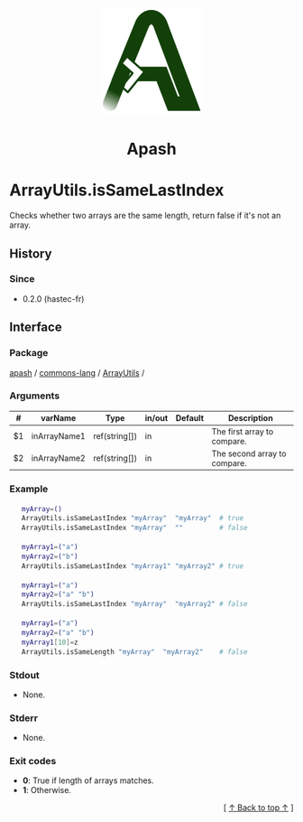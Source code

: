
<div align='center' id='apash-top'>
  <a href='https://github.com/hastec-fr/apash'>
    <img alt='apash-logo' src='../../../../../../assets/apash-logo.svg'/>
  </a>

  # Apash
</div>


# ArrayUtils.isSameLastIndex
Checks whether two arrays are the same length, return false if it's not an array.

## History
### Since
  * 0.2.0 (hastec-fr)

## Interface
### Package
<!-- apash.packageBegin -->
[apash](../../../apash.md) / [commons-lang](../../commons-lang.md) / [ArrayUtils](../ArrayUtils.md) / 
<!-- apash.packageEnd -->

### Arguments
 | #      | varName        | Type          | in/out   | Default    | Description                          |
 |--------|----------------|---------------|----------|------------|--------------------------------------|
 | $1     | inArrayName1   | ref(string[]) | in       |            | The first array to compare.          |
 | $2     | inArrayName2   | ref(string[]) | in       |            | The second array to compare.         |

### Example
 ```bash
    myArray=()
    ArrayUtils.isSameLastIndex "myArray"  "myArray"  # true
    ArrayUtils.isSameLastIndex "myArray"  ""         # false

    myArray1=("a")
    myArray2=("b")
    ArrayUtils.isSameLastIndex "myArray1" "myArray2" # true

    myArray1=("a")
    myArray2=("a" "b")
    ArrayUtils.isSameLastIndex "myArray"  "myArray2" # false

    myArray1=("a")
    myArray2=("a" "b")
    myArray1[10]=z
    ArrayUtils.isSameLength "myArray"  "myArray2"    # false
 ```

### Stdout
  * None.
### Stderr
  * None.

### Exit codes
  * **0**: True if length of arrays matches.
  * **1**: Otherwise.

  <div align='right'>[ <a href='#apash-top'>↑ Back to top ↑</a> ]</div>


